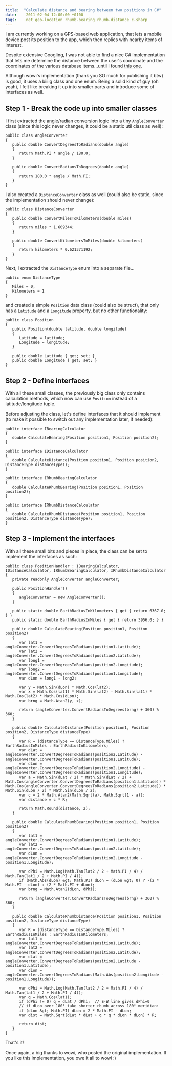 ```yaml
---
title:  "Calculate distance and bearing between two positions in C#"
date:    2011-02-04 12:00:00 +0100
tags: 	.net geo-location rhumb-bearing rhumb-distance c-sharp
---
```



I am currently working on a GPS-based web application, that lets a mobile device
post its position to the app, which then replies with nearby items of interest.

Despite extensive Googling, I was not able to find a nice C# implementation that
lets me determine the distance between the user's coordinate and the coordinates
of the various database items...until I found [this one](http://myxaab.wordpress.com/2010/09/02/calculate-distance-bearing-between-geolocation/).

Although wowi's implementation (thank you SO much for publishing it btw) is good,
it uses a biiiig class and one enum. Being a solid kind of guy (oh yeah), I felt
like breaking it up into smaller parts and introduce some of interfaces as well.


## Step 1 - Break the code up into smaller classes

I first extracted the angle/radian conversion logic into a tiny `AngleConverter`
class (since this logic never changes, it could be a static util class as well):

	public class AngleConverter
	{
	   public double ConvertDegreesToRadians(double angle)
	   {
	      return Math.PI * angle / 180.0;
	   }	

	   public double ConvertRadiansToDegrees(double angle)
	   {
	      return 180.0 * angle / Math.PI;
	   }
	}

I also created a `DistanceConverter` class as well (could also be static, since
the implementation should never change):

	public class DistanceConverter
	{
	   public double ConvertMilesToKilometers(double miles)
	   {
	      return miles * 1.609344;
	   }	

	   public double ConvertKilometersToMiles(double kilometers)
	   {
	      return kilometers * 0.621371192;
	   }
	}

Next, I extracted the `DistanceType` enum into a separate file...

	public enum DistanceType
	{
	   Miles = 0,
	   Kilometers = 1
	}

and created a simple `Position` data class (could also be struct), that only has
a `Latitude` and a `Longitude` property, but no other functionality:

	public class Position
	{
	   public Position(double latitude, double longitude)
	   {
	      Latitude = latitude;
	      Longitude = longitude;
	   }
	 
	   public double Latitude { get; set; }
	   public double Longitude { get; set; }
	}


## Step 2 - Define interfaces

With all these small classes, the previously big class only contains calculation
methods, which now can use `Position` instead of a latitude/longitude tuple.

Before adjusting the class, let's define interfaces that it should implement (to
make it possible to switch out any implementation later, if needed):


	public interface IBearingCalculator
	{
	   double CalculateBearing(Position position1, Position position2);
	}

	public interface IDistanceCalculator
	{
	   double CalculateDistance(Position position1, Position position2, DistanceType distanceType1);
	}

	public interface IRhumbBearingCalculator
	{
	   double CalculateRhumbBearing(Position position1, Position position2);
	}

	public interface IRhumbDistanceCalculator
	{
	   double CalculateRhumbDistance(Position position1, Position position2, DistanceType distanceType);
	}


## Step 3 - Implement the interfaces

With all these small bits and pieces in place, the class can be set to implement
the interfaces as such:


	public class PositionHandler : IBearingCalculator, IDistanceCalculator, IRhumbBearingCalculator, IRhumbDistanceCalculator
	{
	   private readonly AngleConverter angleConverter;

	   public PositionHandler()
	   {
	      angleConverter = new AngleConverter();
	   }

	   public static double EarthRadiusInKilometers { get { return 6367.0; } }
	   public static double EarthRadiusInMiles { get { return 3956.0; } }

	   public double CalculateBearing(Position position1, Position position2)
	   {
	      var lat1 = angleConverter.ConvertDegreesToRadians(position1.Latitude);
	      var lat2 = angleConverter.ConvertDegreesToRadians(position2.Latitude);
	      var long1 = angleConverter.ConvertDegreesToRadians(position2.Longitude);
	      var long2 = angleConverter.ConvertDegreesToRadians(position1.Longitude);
	      var dLon = long1 - long2;

	      var y = Math.Sin(dLon) * Math.Cos(lat2);
	      var x = Math.Cos(lat1) * Math.Sin(lat2) - Math.Sin(lat1) * Math.Cos(lat2) * Math.Cos(dLon);
	      var brng = Math.Atan2(y, x);

	      return (angleConverter.ConvertRadiansToDegrees(brng) + 360) % 360;
	   }

	   public double CalculateDistance(Position position1, Position position2, DistanceType distanceType)
	   {
	      var R = (distanceType == DistanceType.Miles) ? EarthRadiusInMiles : EarthRadiusInKilometers;
	      var dLat = angleConverter.ConvertDegreesToRadians(position2.Latitude) - angleConverter.ConvertDegreesToRadians(position1.Latitude);
	      var dLon = angleConverter.ConvertDegreesToRadians(position2.Longitude) - angleConverter.ConvertDegreesToRadians(position1.Longitude);
	      var a = Math.Sin(dLat / 2) * Math.Sin(dLat / 2) + Math.Cos(angleConverter.ConvertDegreesToRadians(position1.Latitude)) * Math.Cos(angleConverter.ConvertDegreesToRadians(position2.Latitude)) * Math.Sin(dLon / 2) * Math.Sin(dLon / 2);
	      var c = 2 * Math.Atan2(Math.Sqrt(a), Math.Sqrt(1 - a));
	      var distance = c * R;

	      return Math.Round(distance, 2);
	   }

	   public double CalculateRhumbBearing(Position position1, Position position2)
	   {
	      var lat1 = angleConverter.ConvertDegreesToRadians(position1.Latitude);
	      var lat2 = angleConverter.ConvertDegreesToRadians(position2.Latitude);
	      var dLon = angleConverter.ConvertDegreesToRadians(position2.Longitude - position1.Longitude);

	      var dPhi = Math.Log(Math.Tan(lat2 / 2 + Math.PI / 4) / Math.Tan(lat1 / 2 + Math.PI / 4));
	      if (Math.Abs(dLon) &gt; Math.PI) dLon = (dLon &gt; 0) ? -(2 * Math.PI - dLon) : (2 * Math.PI + dLon);
	      var brng = Math.Atan2(dLon, dPhi);

	      return (angleConverter.ConvertRadiansToDegrees(brng) + 360) % 360;
	   }

	   public double CalculateRhumbDistance(Position position1, Position position2, DistanceType distanceType)
	   {
	      var R = (distanceType == DistanceType.Miles) ? EarthRadiusInMiles : EarthRadiusInKilometers;
	      var lat1 = angleConverter.ConvertDegreesToRadians(position1.Latitude);
	      var lat2 = angleConverter.ConvertDegreesToRadians(position2.Latitude);
	      var dLat = angleConverter.ConvertDegreesToRadians(position2.Latitude - position1.Latitude);
	      var dLon = angleConverter.ConvertDegreesToRadians(Math.Abs(position2.Longitude - position1.Longitude));

	      var dPhi = Math.Log(Math.Tan(lat2 / 2 + Math.PI / 4) / Math.Tan(lat1 / 2 + Math.PI / 4));
	      var q = Math.Cos(lat1);
	      if (dPhi != 0) q = dLat / dPhi;  // E-W line gives dPhi=0
	      // if dLon over 180° take shorter rhumb across 180° meridian:
	      if (dLon &gt; Math.PI) dLon = 2 * Math.PI - dLon;
	      var dist = Math.Sqrt(dLat * dLat + q * q * dLon * dLon) * R;

	      return dist;
	   }
	}

That's it!

Once again, a big thanks to wowi, who posted the original implementation. If you 
like this implementation, you owe it all to wowi :)



